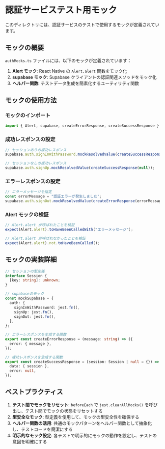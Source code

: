 # 認証サービステスト用モック

このディレクトリには、認証サービスのテストで使用するモックが定義されています。

## モックの概要

`authMocks.ts` ファイルには、以下のモックが定義されています：

1. **Alert モック**: React Native の `Alert.alert` 関数をモック化
2. **supabase モック**: Supabase クライアントの認証関連メソッドをモック化
3. **ヘルパー関数**: テストデータ生成を簡素化するユーティリティ関数

## モックの使用方法

### モックのインポート

```typescript
import { Alert, supabase, createErrorResponse, createSuccessResponse } from "./mocks/authMocks";
```

### 成功レスポンスの設定

```typescript
// セッションありの成功レスポンス
supabase.auth.signInWithPassword.mockResolvedValue(createSuccessResponse({ user: { id: "123" } }));

// セッションなしの成功レスポンス
supabase.auth.signUp.mockResolvedValue(createSuccessResponse(null));
```

### エラーレスポンスの設定

```typescript
// エラーメッセージを指定
const errorMessage = "認証エラーが発生しました";
supabase.auth.signOut.mockResolvedValue(createErrorResponse(errorMessage));
```

### Alert モックの検証

```typescript
// Alert.alert が呼ばれたことを検証
expect(Alert.alert).toHaveBeenCalledWith("エラーメッセージ");

// Alert.alert が呼ばれなかったことを検証
expect(Alert.alert).not.toHaveBeenCalled();
```

## モックの実装詳細

```typescript
// セッションの型定義
interface Session {
  [key: string]: unknown;
}

// supabaseのモック
const mockSupabase = {
  auth: {
    signInWithPassword: jest.fn(),
    signUp: jest.fn(),
    signOut: jest.fn(),
  },
};

// エラーレスポンスを生成する関数
export const createErrorResponse = (message: string) => ({
  error: { message },
});

// 成功レスポンスを生成する関数
export const createSuccessResponse = (session: Session | null = {}) => ({
  data: { session },
  error: null,
});
```

## ベストプラクティス

1. **テスト間でモックをリセット**: `beforeEach` で `jest.clearAllMocks()` を呼び出し、テスト間でモックの状態をリセットする
2. **型安全なモック**: 型定義を使用して、モックの型安全性を確保する
3. **ヘルパー関数の活用**: 共通のモックパターンをヘルパー関数として抽象化し、テストコードを簡潔にする
4. **明示的なモック設定**: 各テストで明示的にモックの動作を設定し、テストの意図を明確にする 